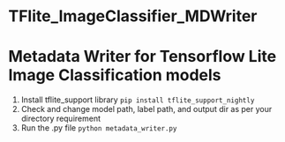 # TFlite_ImageClassifier_MDWriter
# Metadata Writer for Tensorflow Lite Image Classification models


1) Install tflite_support library `pip install tflite_support_nightly`
2) Check and change model path, label path, and output dir as per your directory requirement 
3) Run the .py file `python metadata_writer.py`
